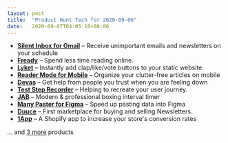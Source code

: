 ```yaml
---
layout: post
title:  "Product Hunt Tech for 2020-09-06"
date:   2020-09-07T04:05:16+00:00
---
```


* **[Silent Inbox for Gmail](https://www.producthunt.com/posts/silent-inbox-for-gmail?utm_campaign=producthunt-api&utm_medium=api-v2&utm_source=Application%3A+Daily+Digest+RSS+v2+%28ID%3A+29748%29)** – Receive unimportant emails and newsletters on your schedule
* **[Fready](https://www.producthunt.com/posts/fready?utm_campaign=producthunt-api&utm_medium=api-v2&utm_source=Application%3A+Daily+Digest+RSS+v2+%28ID%3A+29748%29)** – Spend less time reading online.
* **[Lyket](https://www.producthunt.com/posts/lyket?utm_campaign=producthunt-api&utm_medium=api-v2&utm_source=Application%3A+Daily+Digest+RSS+v2+%28ID%3A+29748%29)** – Instantly add clap/like/vote buttons to your static website
* **[Reader Mode for Mobile](https://www.producthunt.com/posts/reader-mode-for-mobile?utm_campaign=producthunt-api&utm_medium=api-v2&utm_source=Application%3A+Daily+Digest+RSS+v2+%28ID%3A+29748%29)** – Organize your clutter-free articles on mobile
* **[Devas](https://www.producthunt.com/posts/devas?utm_campaign=producthunt-api&utm_medium=api-v2&utm_source=Application%3A+Daily+Digest+RSS+v2+%28ID%3A+29748%29)** – Get help from people you trust when you are feeling down
* **[Test Step Recorder](https://www.producthunt.com/posts/test-step-recorder?utm_campaign=producthunt-api&utm_medium=api-v2&utm_source=Application%3A+Daily+Digest+RSS+v2+%28ID%3A+29748%29)** – Helping to recreate your user journey.
* **[JAB](https://www.producthunt.com/posts/jab?utm_campaign=producthunt-api&utm_medium=api-v2&utm_source=Application%3A+Daily+Digest+RSS+v2+%28ID%3A+29748%29)** – Modern & professional boxing interval timer
* **[Many Paster for Figma](https://www.producthunt.com/posts/many-paster-for-figma?utm_campaign=producthunt-api&utm_medium=api-v2&utm_source=Application%3A+Daily+Digest+RSS+v2+%28ID%3A+29748%29)** – Speed up pasting data into Figma
* **[Duuce](https://www.producthunt.com/posts/duuce?utm_campaign=producthunt-api&utm_medium=api-v2&utm_source=Application%3A+Daily+Digest+RSS+v2+%28ID%3A+29748%29)** – First marketplace for buying and selling Newsletters.
* **[1App](https://www.producthunt.com/posts/1app?utm_campaign=producthunt-api&utm_medium=api-v2&utm_source=Application%3A+Daily+Digest+RSS+v2+%28ID%3A+29748%29)** – A Shopify app to increase your store's conversion rates

… and [3 more](https://www.producthunt.com/tech) products